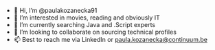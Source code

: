 - 👋 Hi, I’m @paulakozanecka91
- 👀 I’m interested in movies, reading and obviously IT
- 🌱 I’m currently searching Java and .Script experts 
- 💞️ I’m looking to collaborate on sourcing technical profiles 
- 📫 Best to reach me via LinkedIn or paula.kozanecka@continuum.be

<!---
paulakozanecka91/paulakozanecka91 is a ✨ special ✨ repository because its `README.md` (this file) appears on your GitHub profile.
You can click the Preview link to take a look at your changes.
--->
